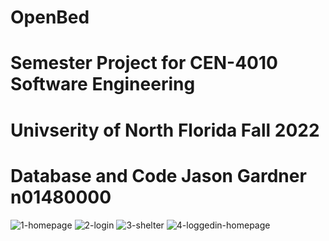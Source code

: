 # OpenBed
# Semester Project for CEN-4010 Software Engineering
# Univserity of North Florida Fall 2022
# Database and Code Jason Gardner n01480000

![1-homepage](https://user-images.githubusercontent.com/77986968/206921475-bb67cfb8-bc84-447b-a469-85e85283549d.PNG)
![2-login](https://user-images.githubusercontent.com/77986968/206921125-5049e873-b9e0-44b1-b98d-6485b25cd92b.PNG)
![3-shelter](https://user-images.githubusercontent.com/77986968/206921130-cc4bfea9-2ed1-42d7-afc8-4ca1f54a280b.PNG)
![4-loggedin-homepage](https://user-images.githubusercontent.com/77986968/206921238-5d4f4bdc-c712-4374-805a-df4b68e49fab.PNG)
